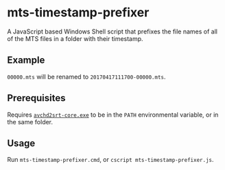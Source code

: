 # mts-timestamp-prefixer

A JavaScript based Windows Shell script that prefixes the file names of all of the MTS files in a folder with their timestamp.

## Example
`00000.mts` will be renamed to `20170417111700-00000.mts`.

## Prerequisites
Requires [`avchd2srt-core.exe`](http://avchd2srt.webs.com/) to be in the `PATH` environmental variable, or in the same folder.

## Usage

Run `mts-timestamp-prefixer.cmd`, or `cscript mts-timestamp-prefixer.js`.
